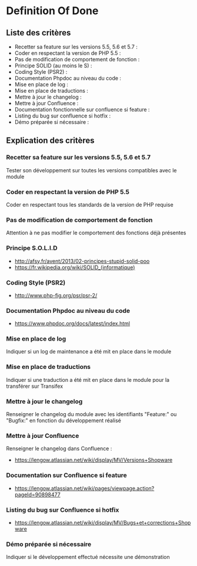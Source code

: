 # Definition Of Done #

## Liste des critères  ##
	
* Recetter sa feature sur les versions 5.5, 5.6 et 5.7 :
* Coder en respectant la version de PHP 5.5 :
* Pas de modification de comportement de fonction :
* Principe SOLID (au moins le S) :
* Coding Style (PSR2) :
* Documentation Phpdoc au niveau du code :
* Mise en place de log :
* Mise en place de traductions :
* Mettre à jour le changelog :
* Mettre à jour Confluence :
* Documentation fonctionnelle sur confluence si feature :
* Listing du bug sur confluence si hotfix :
* Démo préparée si nécessaire :
 	
## Explication des critères ##

### Recetter sa feature sur les versions 5.5, 5.6 et 5.7 ###
Tester son développement sur toutes les versions compatibles avec le module

### Coder en respectant la version de PHP 5.5 ###
Coder en respectant tous les standards de la version de PHP requise

### Pas de modification de comportement de fonction ###
Attention à ne pas modifier le comportement des fonctions déjà présentes

### Principe S.O.L.I.D ###
* http://afsy.fr/avent/2013/02-principes-stupid-solid-poo
* https://fr.wikipedia.org/wiki/SOLID_(informatique)

### Coding Style (PSR2) ###
* http://www.php-fig.org/psr/psr-2/

### Documentation Phpdoc au niveau du code ###
* https://www.phpdoc.org/docs/latest/index.html

### Mise en place de log ###
Indiquer si un log de maintenance a été mit en place dans le module

### Mise en place de traductions ###
Indiquer si une traduction a été mit en place dans le module pour la transférer sur Transifex

### Mettre à jour le changelog ###
Renseigner le changelog du module avec les identifiants "Feature:" ou "Bugfix:" en fonction du développement réalisé

### Mettre à jour Confluence ###
Renseigner le changelog dans Confluence :
* https://lengow.atlassian.net/wiki/display/MV/Versions+Shopware

### Documentation sur Confluence si feature ###
* https://lengow.atlassian.net/wiki/pages/viewpage.action?pageId=90898477

### Listing du bug sur Confluence si hotfix ###
* https://lengow.atlassian.net/wiki/display/MV/Bugs+et+corrections+Shopware

### Démo préparée si nécessaire ###
Indiquer si le développement effectué nécessite une démonstration 
